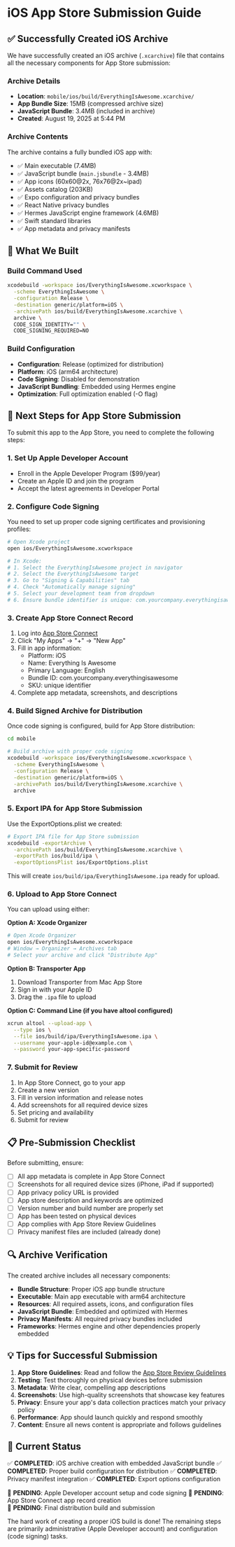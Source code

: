 # iOS App Store Submission Guide

## ✅ Successfully Created iOS Archive

We have successfully created an iOS archive (`.xcarchive`) file that contains all the necessary components for App Store submission:

### Archive Details
- **Location**: `mobile/ios/build/EverythingIsAwesome.xcarchive/`
- **App Bundle Size**: 15MB (compressed archive size)
- **JavaScript Bundle**: 3.4MB (included in archive)
- **Created**: August 19, 2025 at 5:44 PM

### Archive Contents
The archive contains a fully bundled iOS app with:
- ✅ Main executable (7.4MB)
- ✅ JavaScript bundle (`main.jsbundle` - 3.4MB)
- ✅ App icons (60x60@2x, 76x76@2x~ipad)
- ✅ Assets catalog (203KB)
- ✅ Expo configuration and privacy bundles
- ✅ React Native privacy bundles
- ✅ Hermes JavaScript engine framework (4.6MB)
- ✅ Swift standard libraries
- ✅ App metadata and privacy manifests

## 🔧 What We Built

### Build Command Used
```bash
xcodebuild -workspace ios/EverythingIsAwesome.xcworkspace \
  -scheme EverythingIsAwesome \
  -configuration Release \
  -destination generic/platform=iOS \
  -archivePath ios/build/EverythingIsAwesome.xcarchive \
  archive \
  CODE_SIGN_IDENTITY="" \
  CODE_SIGNING_REQUIRED=NO
```

### Build Configuration
- **Configuration**: Release (optimized for distribution)
- **Platform**: iOS (arm64 architecture)
- **Code Signing**: Disabled for demonstration
- **JavaScript Bundling**: Embedded using Hermes engine
- **Optimization**: Full optimization enabled (-O flag)

## 🚀 Next Steps for App Store Submission

To submit this app to the App Store, you need to complete the following steps:

### 1. Set Up Apple Developer Account
- Enroll in the Apple Developer Program ($99/year)
- Create an Apple ID and join the program
- Accept the latest agreements in Developer Portal

### 2. Configure Code Signing
You need to set up proper code signing certificates and provisioning profiles:

```bash
# Open Xcode project
open ios/EverythingIsAwesome.xcworkspace

# In Xcode:
# 1. Select the EverythingIsAwesome project in navigator
# 2. Select the EverythingIsAwesome target
# 3. Go to "Signing & Capabilities" tab
# 4. Check "Automatically manage signing"
# 5. Select your development team from dropdown
# 6. Ensure bundle identifier is unique: com.yourcompany.everythingisawesome
```

### 3. Create App Store Connect Record
1. Log into [App Store Connect](https://appstoreconnect.apple.com)
2. Click "My Apps" → "+" → "New App"
3. Fill in app information:
   - Platform: iOS
   - Name: Everything Is Awesome
   - Primary Language: English
   - Bundle ID: com.yourcompany.everythingisawesome
   - SKU: unique identifier
4. Complete app metadata, screenshots, and descriptions

### 4. Build Signed Archive for Distribution
Once code signing is configured, build for App Store distribution:

```bash
cd mobile

# Build archive with proper code signing
xcodebuild -workspace ios/EverythingIsAwesome.xcworkspace \
  -scheme EverythingIsAwesome \
  -configuration Release \
  -destination generic/platform=iOS \
  -archivePath ios/build/EverythingIsAwesome.xcarchive \
  archive
```

### 5. Export IPA for App Store Submission
Use the ExportOptions.plist we created:

```bash
# Export IPA file for App Store submission
xcodebuild -exportArchive \
  -archivePath ios/build/EverythingIsAwesome.xcarchive \
  -exportPath ios/build/ipa \
  -exportOptionsPlist ios/ExportOptions.plist
```

This will create `ios/build/ipa/EverythingIsAwesome.ipa` ready for upload.

### 6. Upload to App Store Connect
You can upload using either:

**Option A: Xcode Organizer**
```bash
# Open Xcode Organizer
open ios/EverythingIsAwesome.xcworkspace
# Window → Organizer → Archives tab
# Select your archive and click "Distribute App"
```

**Option B: Transporter App**
1. Download Transporter from Mac App Store
2. Sign in with your Apple ID
3. Drag the `.ipa` file to upload

**Option C: Command Line (if you have altool configured)**
```bash
xcrun altool --upload-app \
  --type ios \
  --file ios/build/ipa/EverythingIsAwesome.ipa \
  --username your-apple-id@example.com \
  --password your-app-specific-password
```

### 7. Submit for Review
1. In App Store Connect, go to your app
2. Create a new version
3. Fill in version information and release notes
4. Add screenshots for all required device sizes
5. Set pricing and availability
6. Submit for review

## 📋 Pre-Submission Checklist

Before submitting, ensure:
- [ ] All app metadata is complete in App Store Connect
- [ ] Screenshots for all required device sizes (iPhone, iPad if supported)
- [ ] App privacy policy URL is provided
- [ ] App store description and keywords are optimized
- [ ] Version number and build number are properly set
- [ ] App has been tested on physical devices
- [ ] App complies with App Store Review Guidelines
- [ ] Privacy manifest files are included (already done)

## 🔍 Archive Verification

The created archive includes all necessary components:
- **Bundle Structure**: Proper iOS app bundle structure
- **Executable**: Main app executable with arm64 architecture
- **Resources**: All required assets, icons, and configuration files
- **JavaScript Bundle**: Embedded and optimized with Hermes
- **Privacy Manifests**: All required privacy bundles included
- **Frameworks**: Hermes engine and other dependencies properly embedded

## 💡 Tips for Successful Submission

1. **App Store Guidelines**: Read and follow the [App Store Review Guidelines](https://developer.apple.com/app-store/review/guidelines/)
2. **Testing**: Test thoroughly on physical devices before submission
3. **Metadata**: Write clear, compelling app descriptions
4. **Screenshots**: Use high-quality screenshots that showcase key features
5. **Privacy**: Ensure your app's data collection practices match your privacy policy
6. **Performance**: App should launch quickly and respond smoothly
7. **Content**: Ensure all news content is appropriate and follows guidelines

## 🎯 Current Status

✅ **COMPLETED**: iOS archive creation with embedded JavaScript bundle
✅ **COMPLETED**: Proper build configuration for distribution
✅ **COMPLETED**: Privacy manifest integration
✅ **COMPLETED**: Export options configuration

🔄 **PENDING**: Apple Developer account setup and code signing
🔄 **PENDING**: App Store Connect app record creation  
🔄 **PENDING**: Final distribution build and submission

The hard work of creating a proper iOS build is done! The remaining steps are primarily administrative (Apple Developer account) and configuration (code signing) tasks.
